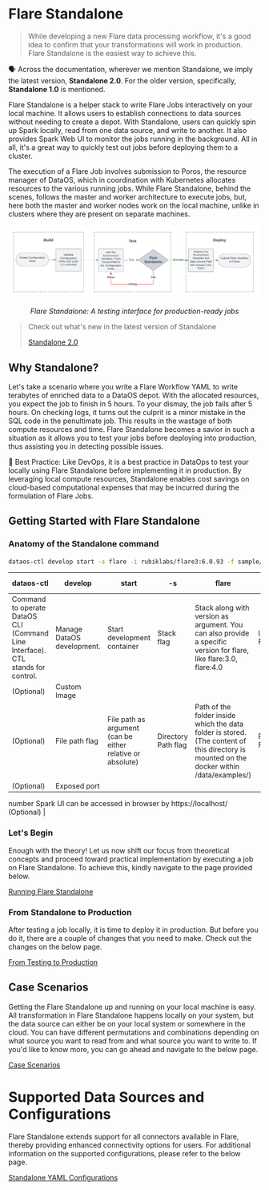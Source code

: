 # Flare Standalone

> While developing a new Flare data processing workflow, it's a good idea to confirm that your transformations will work in production. Flare Standalone is the easiest way to achieve this.
> 

<aside>

🗣️ Across the documentation, wherever we mention Standalone, we imply the latest version, **Standalone 2.0**. For the older version, specifically, **Standalone 1.0** is mentioned.

</aside>

Flare Standalone is a helper stack to write Flare Jobs interactively on your local machine. It allows users to establish connections to data sources without needing to create a depot. With Standalone, users can quickly spin up Spark locally, read from one data source, and write to another. It also provides Spark Web UI to monitor the jobs running in the background. All in all, it's a great way to quickly test out jobs before deploying them to a cluster.

The execution of a Flare Job involves submission to Poros, the resource manager of DataOS, which in coordination with Kubernetes allocates resources to the various running jobs. While Flare Standalone, behind the scenes, follows the master and worker architecture to execute jobs, but, here both the master and worker nodes work on the local machine, unlike in clusters where they are present on separate machines.

<center>

![Flare Standalone: A testing interface for production-ready jobs](./standalone/standalone_new.svg)

<i>Flare Standalone: A testing interface for production-ready jobs</i>
</center>

> Check out what's new in the latest version of Standalone
> 
> 
> [Standalone 2.0](./standalone/standalone_2.0.md)
> 

## Why Standalone?

Let's take a scenario where you write a Flare Workflow YAML to write terabytes of enriched data to a DataOS depot. With the allocated resources, you expect the job to finish in 5 hours. To your dismay, the job fails after 5 hours. On checking logs, it turns out the culprit is a minor mistake in the SQL code in the penultimate job. This results in the wastage of both compute resources and time. Flare Standalone becomes a savior in such a situation as it allows you to test your jobs before deploying into production, thus assisting you in detecting possible issues.

<aside>
📖 Best Practice: Like DevOps, it is a best practice in DataOps to test your locally using Flare Standalone before implementing it in production. By leveraging local compute resources, Standalone enables cost savings on cloud-based computational expenses that may be incurred during the formulation of Flare Jobs.

</aside>

## Getting Started with Flare Standalone

### **Anatomy of the Standalone command**

```bash
dataos-ctl develop start -s flare -i rubiklabs/flare3:6.0.93 -f sample/standalone-config/config.yaml -d standalone -P 14042
```

| dataos-ctl | develop | start | -s | flare | -i | rubiklabs/flare3:6.0.93 | -f | sampledata/standalone-config/config.yaml | -d | standalone | -P | 14042 |
| --- | --- | --- | --- | --- | --- | --- | --- | --- | --- | --- | --- | --- |
| Command to operate DataOS CLI (Command Line Interface). CTL stands for control. | Manage DataOS development. | Start development container | Stack flag  | Stack along with version as argument. You can also provide a specific version for flare, like flare:3.0, flare:4.0 | Image Flag
(Optional) | Custom Image
(Optional) | File path flag | File path as argument (can be either relative or absolute) | Directory Path flag | Path of the folder inside which the data folder is stored. (The content of this directory is mounted on the docker within /data/examples/) | Port Flag
(Optional) | Exposed port 
number
Spark UI can be accessed in browser by
https://localhost/<port-number>
(Optional) |

### **Let's Begin**

Enough with the theory! Let us now shift our focus from theoretical concepts and proceed toward practical implementation by executing a job on Flare Standalone. To achieve this, kindly navigate to the page provided below.

[Running Flare Standalone](./standalone/running_flare_standalone.md)

### **From Standalone to Production**

After testing a job locally, it is time to deploy it in production. But before you do it, there are a couple of changes that you need to make. Check out the changes on the below page. 

[From Testing to Production](./standalone/from_standalone_to_production.md)

## Case Scenarios

Getting the Flare Standalone up and running on your local machine is easy. All transformation in Flare Standalone happens locally on your system, but the data source can either be on your local system or somewhere in the cloud. You can have different permutations and combinations depending on what source you want to read from and what source you want to write to. If you'd like to know more, you can go ahead and navigate to the below page.

[Case Scenarios](./standalone/case_scenarios.md)

# Supported Data Sources and Configurations

Flare Standalone extends support for all connectors available in Flare, thereby providing enhanced connectivity options for users. For additional information on the supported configurations, please refer to the below page.

[Standalone YAML Configurations](./standalone/standalone_yaml_configurations/)